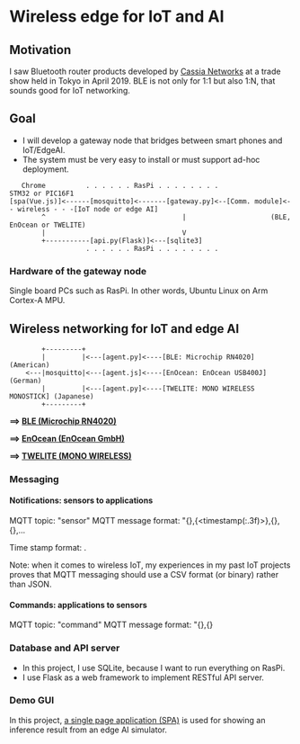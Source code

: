 # Wireless edge for IoT and AI

## Motivation

I saw Bluetooth router products developed by [Cassia Networks](https://www.cassianetworks.com/) at a trade show held in Tokyo in April 2019. BLE is not only for 1:1 but also 1:N, that sounds good for IoT networking.

## Goal

- I will develop a gateway node that bridges between smart phones and IoT/EdgeAI.
- The system must be very easy to install or must support ad-hoc deployment.

```
   Chrome          . . . . . . RasPi . . . . . . . .                                     STM32 or PIC16F1
[spa(Vue.js)]<------[mosquitto]<-------[gateway.py]<--[Comm. module]<- - wireless - - -[IoT node or edge AI]
        ^                                  |                     (BLE, EnOcean or TWELITE)
        |                                  V
        +-----------[api.py(Flask)]<---[sqlite3]
                   . . . . . . RasPi . . . . . . . .                                    
```

### Hardware of the gateway node

Single board PCs such as RasPi. In other words, Ubuntu Linux on Arm Cortex-A MPU.

## Wireless networking for IoT and edge AI

```
        +---------+
        |         |<---[agent.py]<----[BLE: Microchip RN4020] (American)
    <---|mosquitto|<---[agent.js]<----[EnOcean: EnOcean USB400J] (German)
        |         |<---[agent.py]<----[TWELITE: MONO WIRELESS MONOSTICK] (Japanese)
        +---------+
```

**==> [BLE (Microchip RN4020)](./BLE)**

**==> [EnOcean (EnOcean GmbH)](./EnOcean)**

**==> [TWELITE (MONO WIRELESS)](./TWELITE)**

### Messaging

#### Notifications: sensors to applications

MQTT topic: "sensor"
MQTT message format: "{<source ID>},{<timestamp(:.3f)>},{<data0>},{<data1>},...
  
Time stamp format: <epoch time in seconds>.<msec part of epoch time>

Note: when it comes to wireless IoT, my experiences in my past IoT projects proves that MQTT messaging should use a CSV format (or binary) rather than JSON.

#### Commands: applications to sensors

MQTT topic: "command"
MQTT message format: "{<destination ID>},{<command>}

### Database and API server

- In this project, I use SQLite, because I want to run everything on RasPi.
- I use Flask as a web framework to implement RESTful API server.

### Demo GUI

In this project, [a single page application (SPA)](./spa) is used for showing an inference result from an edge AI simulator.

